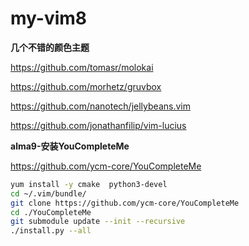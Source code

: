 # my-vim8
**几个不错的颜色主题**

https://github.com/tomasr/molokai

https://github.com/morhetz/gruvbox

https://github.com/nanotech/jellybeans.vim

https://github.com/jonathanfilip/vim-lucius


**alma9-安装YouCompleteMe**

https://github.com/ycm-core/YouCompleteMe

```bash
yum install -y cmake  python3-devel
cd ~/.vim/bundle/
git clone https://github.com/ycm-core/YouCompleteMe
cd ./YouCompleteMe
git submodule update --init --recursive
./install.py --all
```
